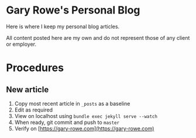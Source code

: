 # Gary Rowe's Personal Blog

Here is where I keep my personal blog articles.

All content posted here are my own and do not represent those of any client
or employer.

# Procedures

## New article

1. Copy most recent article in `_posts` as a baseline
1. Edit as required
1. View on localhost using `bundle exec jekyll serve --watch`
1. When ready, git commit and push to `master`
1. Verify on [https://gary-rowe.com](https://gary-rowe.com)